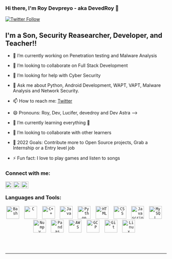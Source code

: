 ### Hi there, I'm Roy Devpreyo - aka DevedRoy 👋 


[![Twitter Follow](https://img.shields.io/twitter/follow/DevedRoy?color=1DA1F2&logo=twitter&style=for-the-badge)](https://twitter.com/intent/follow?original_referer=https%3A%2F%2Fgithub.com%2FcodeSTACKr&screen_name=DevedRoy)

## I'm a Son, Security Reasearcher, Developer, and Teacher!!

- 🔭 I’m currently working on Penetration testing and Malware Analysis
- 👯 I’m looking to collaborate on Full Stack Development
- 🤔 I’m looking for help with Cyber Security
- 💬 Ask me about Python, Android Development, WAPT, VAPT, Malware Analysis and Network Security.
- 📫 How to reach me: [Twitter][twitter] 
- 😄 Pronouns: Roy, Dev, Lucifer, devedroy and Dev Astra
-->


- 🌱 I’m currently learning everything 🤣
- 👯 I’m looking to collaborate with other learners
- 🥅 2022 Goals: Contribute more to Open Source projects, Grab a Internship or a Entry level job
- ⚡ Fun fact: I love to play games and listen to songs

### Connect with me:


[<img align="left" alt="codeSTACKr | Twitter" width="22px" src="https://cdn.jsdelivr.net/npm/simple-icons@v3/icons/twitter.svg" />][twitter]
[<img align="left" alt="codeSTACKr | LinkedIn" width="22px" src="https://cdn.jsdelivr.net/npm/simple-icons@v3/icons/linkedin.svg" />][linkedin]
[<img align="left" alt="codeSTACKr | Instagram" width="22px" src="https://cdn.jsdelivr.net/npm/simple-icons@v3/icons/instagram.svg" />][instagram]

<br />

### Languages and Tools:
<p align=center>
<code><img alt="Bash" width="40px" src="https://cdn.jsdelivr.net/gh/devicons/devicon/icons/bash/bash-original.svg" /></code>&nbsp;&nbsp;&nbsp;
<code><img alt="C" width="40px" src="https://cdn.jsdelivr.net/gh/devicons/devicon/icons/c/c-original.svg" /></code>&nbsp;&nbsp;&nbsp;
<code><img alt="C++" width="40px" src="https://cdn.jsdelivr.net/gh/devicons/devicon/icons/cplusplus/cplusplus-original.svg" /></code>&nbsp;&nbsp;&nbsp;
<code><img alt="Java" width="40px" src="https://cdn.jsdelivr.net/gh/devicons/devicon/icons/java/java-original.svg" /></code>&nbsp;&nbsp;&nbsp;
<code><img alt="Python" width="40px" src="https://cdn.jsdelivr.net/gh/devicons/devicon/icons/python/python-original.svg" /></code>&nbsp;&nbsp;&nbsp;
<code><img alt="HTML" width="40px" src="https://cdn.jsdelivr.net/gh/devicons/devicon/icons/html5/html5-original.svg" /></code>&nbsp;&nbsp;&nbsp;
<code><img alt="CSS" width="40px" src="https://cdn.jsdelivr.net/gh/devicons/devicon/icons/css3/css3-original.svg" /></code>&nbsp;&nbsp;&nbsp;
<code><img alt="Javascript" width="40px" src="https://cdn.jsdelivr.net/gh/devicons/devicon/icons/javascript/javascript-original.svg" /></code>&nbsp;&nbsp;&nbsp;
<code><img alt="MySQL" width="40px" src="https://cdn.jsdelivr.net/gh/devicons/devicon/icons/mysql/mysql-original.svg" /></code>&nbsp;&nbsp;&nbsp;
<code><img alt="Numpy" width="40px" src="https://cdn.jsdelivr.net/gh/devicons/devicon/icons/numpy/numpy-original.svg" /></code>&nbsp;&nbsp;&nbsp;
<code><img alt="Pandas" width="40px" src="https://cdn.jsdelivr.net/gh/devicons/devicon/icons/pandas/pandas-original.svg" /></code>&nbsp;&nbsp;&nbsp;
<code><img alt="AWS" width="40px" src="https://cdn.jsdelivr.net/gh/devicons/devicon/icons/amazonwebservices/amazonwebservices-original.svg" /></code>&nbsp;&nbsp;&nbsp;
<code><img alt="GCP" width="40px" src="https://cdn.jsdelivr.net/gh/devicons/devicon/icons/googlecloud/googlecloud-original.svg" /></code>&nbsp;&nbsp;&nbsp;
<code><img alt="Git" width="40px" src="https://cdn.jsdelivr.net/gh/devicons/devicon/icons/git/git-original.svg" /></code>&nbsp;&nbsp;&nbsp;
<code><img alt="Linux" width="40px" src="https://cdn.jsdelivr.net/gh/devicons/devicon/icons/linux/linux-original.svg" /></code>&nbsp;&nbsp;&nbsp;
</p>


<br />
<br />

---





[twitter]: https://twitter.com/DevedRoy
[instagram]: https://instagram.com/cr1m3_p4r7n3r
[linkedin]: https://linkedin.com/in/devpreyo-roy/
